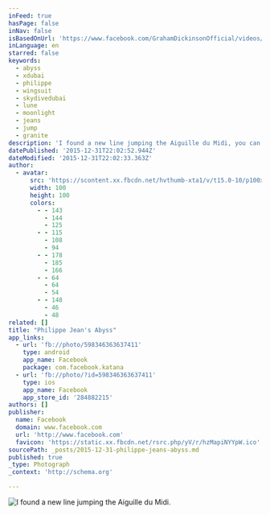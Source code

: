 ```yaml
---
inFeed: true
hasPage: false
inNav: false
isBasedOnUrl: 'https://www.facebook.com/GrahamDickinsonOfficial/videos/598346363637411/'
inLanguage: en
starred: false
keywords:
  - abyss
  - xdubai
  - philippe
  - wingsuit
  - skydivedubai
  - lune
  - moonlight
  - jeans
  - jump
  - granite
description: 'I found a new line jumping the Aiguille du Midi, you can fly in between a split crack of granite in the earth, just big enough for a wingsuiter. The...'
datePublished: '2015-12-31T22:02:52.944Z'
dateModified: '2015-12-31T22:02:33.363Z'
author:
  - avatar:
      src: 'https://scontent.xx.fbcdn.net/hvthumb-xta1/v/t15.0-10/p100x100/12108449_406593632877592_229242123_n.jpg?oh=37bc1d09de20dac6381413b656331424&oe=5720E407'
      width: 100
      height: 100
      colors:
        - - 143
          - 144
          - 125
        - - 115
          - 108
          - 94
        - - 178
          - 185
          - 166
        - - 64
          - 64
          - 54
        - - 148
          - 46
          - 48
related: []
title: "Philippe Jean's Abyss"
app_links:
  - url: 'fb://photo/598346363637411'
    type: android
    app_name: Facebook
    package: com.facebook.katana
  - url: 'fb://photo/?id=598346363637411'
    type: ios
    app_name: Facebook
    app_store_id: '284882215'
authors: []
publisher:
  name: Facebook
  domain: www.facebook.com
  url: 'http://www.facebook.com'
  favicon: 'https://static.xx.fbcdn.net/rsrc.php/yV/r/hzMapiNYYpW.ico'
sourcePath: _posts/2015-12-31-philippe-jeans-abyss.md
published: true
_type: Photograph
_context: 'http://schema.org'

---
```

![I found a new line jumping the Aiguille du Midi.](https://scontent.xx.fbcdn.net/hvthumb-xat1/v/t15.0-10/s110x80/11863999_397377183799237_763265726_n.jpg?oh=f220c93b7cf9c2ae01c7676006282659&oe=571EF0DD)